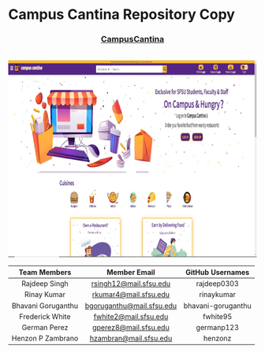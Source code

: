 # Campus Cantina Repository Copy

<div align="center">
  <h3><a href = "https://campuscantina.com/" target="_blank">CampusCantina </a></h3>
    </br>
  <img src="application/frontend/src/assets/img/campuscantina-mainpage.JPG" width="650" height="400" title="hover text">
</div>

| Team Members | Member Email | GitHub Usernames |
|    :---:     |     :---:     |     :---:       |
| Rajdeep Singh| rsingh12@mail.sfsu.edu | rajdeep0303 |
| Rinay Kumar  | rkumar4@mail.sfsu.edu | rinaykumar |
| Bhavani Goruganthu  |  bgoruganthu@mail.sfsu.edu  | bhavani-goruganthu |
| Frederick White |  fwhite2@mail.sfsu.edu  |  fwhite95  |
| German Perez  |  gperez8@mail.sfsu.edu  | germanp123  |
| Henzon P Zambrano  |  hzambran@mail.sfsu.edu  |  henzonz  |
